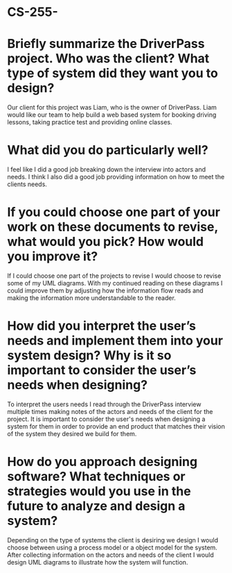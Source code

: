 # CS-255-

# Briefly summarize the DriverPass project. Who was the client? What type of system did they want you to design?

  Our client for this project was Liam, who is the owner of DriverPass. Liam would like our team to help build a web based system for booking driving lessons, taking practice test and providing online classes.
  
# What did you do particularly well?

  I feel like I did a good job breaking down the interview into actors and needs. I think I also did a good job providing information on how to meet the clients needs.
  
# If you could choose one part of your work on these documents to revise, what would you pick? How would you improve it?

  If I could choose one part of the projects to revise I would choose to revise some of my UML diagrams. With my continued reading on these diagrams I could improve them by adjusting how the information flow reads and making the information more understandable to the reader.
  
# How did you interpret the user’s needs and implement them into your system design? Why is it so important to consider the user’s needs when designing?

   To interpret the users needs I read through the DriverPass interview multiple times making notes of the actors and needs of the client for the project. It is important to consider the user's needs when designing a system for them in order to provide an end product that matches their vision of the system they desired we build for them.
   
# How do you approach designing software? What techniques or strategies would you use in the future to analyze and design a system?

  Depending on the type of systems the client is desiring we design I would choose between using a process model or a object model for the system. After collecting information on the actors and needs of the client I would design UML diagrams to illustrate how the system will function. 
